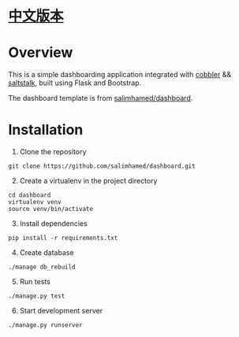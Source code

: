 # [中文版本](https://github.com/zhangchenchen/supervisors/blob/master/README_ZH_CN.md)

# Overview

This is a simple dashboarding application integrated with [cobbler](http://cobbler.github.io/manuals/quickstart/) && [saltstalk](https://github.com/saltstack), built using Flask and Bootstrap.

The dashboard template is from [salimhamed/dashboard](https://github.com/salimhamed/dashboard).


# Installation

1. Clone the repository

  ```
  git clone https://github.com/salimhamed/dashboard.git
  ```

2. Create a virtualenv in the project directory

  ```
  cd dashboard
  virtualenv venv
  source venv/bin/activate
  ```

3. Install dependencies

  ```
  pip install -r requirements.txt
  ```

4. Create database

  ```
  ./manage db_rebuild
  ```

5. Run tests

  ```
  ./manage.py test
  ```

6. Start development server

  ```
  ./manage.py runserver
  ```


